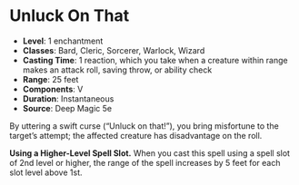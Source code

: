 # Unluck On That

- **Level**: 1 enchantment
- **Classes**: Bard, Cleric, Sorcerer, Warlock, Wizard
- **Casting Time**: 1 reaction, which you take when a creature within range makes an attack roll, saving throw, or ability check
- **Range**: 25 feet
- **Components**: V
- **Duration**: Instantaneous
- **Source**: Deep Magic 5e

By uttering a swift curse (“Unluck on that!”), you bring misfortune to the target’s attempt; the affected creature has disadvantage on the roll.

**Using a Higher-Level Spell Slot.** When you cast this spell using a spell slot of 2nd level or higher, the range of the spell increases by 5 feet for each slot level above 1st.
